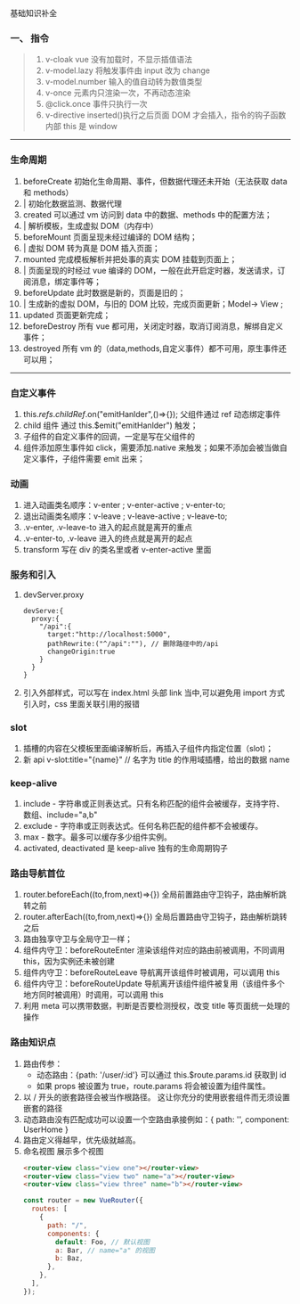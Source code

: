 基础知识补全

### 一、 指令

> 1.  v-cloak vue 没有加载时，不显示插值语法
> 2.  v-model.lazy 将触发事件由 input 改为 change
> 3.  v-model.number 输入的值自动转为数值类型
> 4.  v-once 元素内只渲染一次，不再动态渲染
> 5.  @click.once 事件只执行一次
> 6.  v-directive inserted()执行之后页面 DOM 才会插入，指令的钩子函数内部 this 是 window

---

### 生命周期

1. beforeCreate 初始化生命周期、事件，但数据代理还未开始（无法获取 data 和 methods）
2. | 初始化数据监测、数据代理
3. created 可以通过 vm 访问到 data 中的数据、methods 中的配置方法；
4. | 解析模板，生成虚拟 DOM（内存中）
5. beforeMount 页面呈现未经过编译的 DOM 结构；
6. | 虚拟 DOM 转为真是 DOM 插入页面；
7. mounted 完成模板解析并把处事的真实 DOM 挂载到页面上；
8. | 页面呈现的时经过 vue 编译的 DOM，一般在此开启定时器，发送请求，订阅消息，绑定事件等；
9. beforeUpdate 此时数据是新的，页面是旧的；
10. | 生成新的虚拟 DOM，与旧的 DOM 比较，完成页面更新；Model-> View ;
11. updated 页面更新完成；
12. beforeDestroy 所有 vue 都可用，关闭定时器，取消订阅消息，解绑自定义事件；
13. destroyed 所有 vm 的（data,methods,自定义事件）都不可用，原生事件还可以用；

---

### 自定义事件

1. this.$refs.childRef.$on("emitHanlder",()=>{}); 父组件通过 ref 动态绑定事件
2. child 组件 通过 this.$emit("emitHanlder") 触发；
3. 子组件的自定义事件的回调，一定是写在父组件的
4. 组件添加原生事件如 click，需要添加.native 来触发；如果不添加会被当做自定义事件，子组件需要 emit 出来；

### 动画

1. 进入动画类名顺序：v-enter ; v-enter-active ; v-enter-to;
2. 退出动画类名顺序：v-leave ; v-leave-active ; v-leave-to;
3. .v-enter, .v-leave-to 进入的起点就是离开的重点
4. .v-enter-to, .v-leave 进入的终点就是离开的起点
5. transform 写在 div 的类名里或者 v-enter-active 里面

### 服务和引入

1. devServer.proxy

   ```
   devServe:{
     proxy:{
       "/api":{
         target:"http://localhost:5000",
         pathRewrite:("^/api":""), // 删除路径中的/api
         changeOrigin:true
       }
     }
   }
   ```

2. 引入外部样式，可以写在 index.html 头部 link 当中,可以避免用 import 方式引入时，css 里面关联引用的报错

### slot

1. 插槽的内容在父模板里面编译解析后，再插入子组件内指定位置（slot)；
2. 新 api v-slot:title="{name}" // 名字为 title 的作用域插槽，给出的数据 name

### keep-alive

1. include - 字符串或正则表达式。只有名称匹配的组件会被缓存，支持字符、数组、include="a,b"
2. exclude - 字符串或正则表达式。任何名称匹配的组件都不会被缓存。
3. max - 数字。最多可以缓存多少组件实例。
4. activated, deactivated 是 keep-alive 独有的生命周期钩子

### 路由导航首位

1. router.beforeEach((to,from,next)=>{}) 全局前置路由守卫钩子，路由解析跳转之前
2. router.afterEach((to,from,next)=>{}) 全局后置路由守卫钩子，路由解析跳转之后
3. 路由独享守卫与全局守卫一样；
4. 组件内守卫：beforeRouteEnter 渲染该组件对应的路由前被调用，不同调用 this，因为实例还未被创建
5. 组件内守卫：beforeRouteLeave 导航离开该组件时被调用，可以调用 this
6. 组件内守卫：beforeRouteUpdate 导航离开该组件组件被复用（该组件多个地方同时被调用）时调用，可以调用 this
7. 利用 meta 可以携带数据，判断是否要检测授权，改变 title 等页面统一处理的操作

### 路由知识点

1. 路由传参：
   - 动态路由：{path: '/user/:id'} 可以通过 this.$route.params.id 获取到 id
   - 如果 props 被设置为 true，route.params 将会被设置为组件属性。
2. 以 / 开头的嵌套路径会被当作根路径。 这让你充分的使用嵌套组件而无须设置嵌套的路径
3. 动态路由没有匹配成功可以设置一个空路由承接例如：{ path: '', component: UserHome }
4. 路由定义得越早，优先级就越高。
5. 命名视图 展示多个视图
   ```html
   <router-view class="view one"></router-view>
   <router-view class="view two" name="a"></router-view>
   <router-view class="view three" name="b"></router-view>
   ```
   ```js
   const router = new VueRouter({
     routes: [
       {
         path: "/",
         components: {
           default: Foo, // 默认视图
           a: Bar, // name="a" 的视图
           b: Baz,
         },
       },
     ],
   });
   ```
